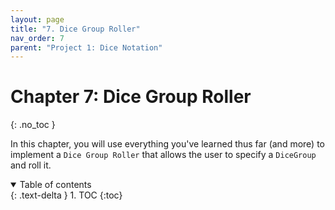 ```yaml
---
layout: page
title: "7. Dice Group Roller"
nav_order: 7
parent: "Project 1: Dice Notation"
---
```


# Chapter 7: Dice Group Roller
{: .no_toc }

In this chapter, you will use everything you've learned thus far (and more) to
implement a `Dice Group Roller` that allows the user to specify a `DiceGroup`
and roll it.


<details open markdown="block">
  <summary>
    Table of contents
  </summary>
  {: .text-delta }
1. TOC
{:toc}
</details>
